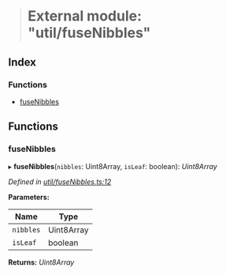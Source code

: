 > # External module: "util/fuseNibbles"

## Index

### Functions

* [fuseNibbles](_util_fusenibbles_.md#fusenibbles)

## Functions

###  fuseNibbles

▸ **fuseNibbles**(`nibbles`: Uint8Array, `isLeaf`: boolean): *Uint8Array*

*Defined in [util/fuseNibbles.ts:12](https://github.com/polkadot-js/common/blob/9a4938b/packages/trie-codec/src/util/fuseNibbles.ts#L12)*

**Parameters:**

Name | Type |
------ | ------ |
`nibbles` | Uint8Array |
`isLeaf` | boolean |

**Returns:** *Uint8Array*